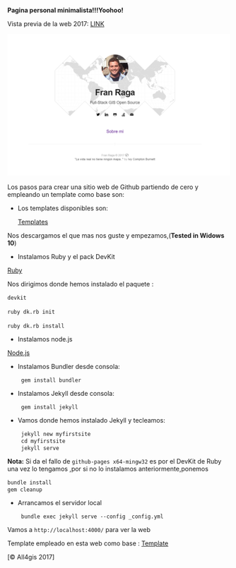**Pagina personal minimalista!!!Yoohoo!**

Vista previa de la web 2017: [LINK](https://all4gis.github.io/)

![](sceenshot/captura.png?raw=true)


Los pasos para crear una sitio web de Github partiendo de cero y empleando un template como base son:

 - Los templates disponibles son:

	[Templates](https://github.com/jekyll/jekyll/wiki/Themes)

Nos descargamos el que mas nos guste y empezamos,(**Tested in Widows 10**)
 

 - Instalamos Ruby y el pack DevKit

 [Ruby](https://rubyinstaller.org/downloads/)  

Nos dirigimos donde hemos instalado el paquete :

    devkit

    ruby dk.rb init

    ruby dk.rb install

 - Instalamos node.js

 [Node.js](https://nodejs.org/es/download/)

 - Instalamos Bundler desde consola:
 

		gem install bundler
    
 - Instalamos Jekyll desde consola:

		gem install jekyll

 - Vamos donde hemos instalado Jekyll y tecleamos:

		jekyll new myfirstsite
		cd myfirstsite
		jekyll serve

**Nota:**
Si da el fallo de `github-pages x64-mingw32` es por el DevKit de Ruby una vez lo tengamos ,por si no lo instalamos anteriormente,ponemos

    bundle install
    gem cleanup
	
 - Arrancamos el servidor local

		bundle exec jekyll serve --config _config.yml

Vamos a `http://localhost:4000/`  para ver la web

Template empleado en esta web como base : [Template](https://github.com/sergiokopplin/indigo)

[© All4gis 2017]
